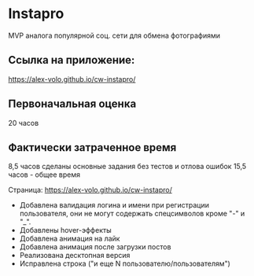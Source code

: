 # Instapro

MVP аналога популярной соц. сети для обмена фотографиями

## Ссылка на приложение:

https://alex-volo.github.io/cw-instapro/

## Первоначальная оценка

20 часов

## Фактически затраченное время

8,5 часов сделаны основные задания без тестов и отлова ошибок
15,5 часов - общее время

Страница: https://alex-volo.github.io/cw-instapro/

- Добавлена валидация логина и имени при регистрации пользователя, они не могут содержать спецсимволов кроме "-" и "_".
- Добавлены hover-эффекты
- Добавлена анимация на лайк
- Добавлена анимация после загрузки постов
- Реализована десктопная версия
- Исправлена строка ("и еще N пользователю/пользователям")